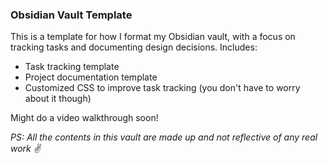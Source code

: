 ### Obsidian Vault Template

This is a template for how I format my Obsidian vault, with a focus on tracking tasks and documenting design decisions. Includes:

- Task tracking template
- Project documentation template
- Customized CSS to improve task tracking (you don't have to worry about it though)

Might do a video walkthrough soon!

_PS: All the contents in this vault are made up and not reflective of any real work ✌️_
